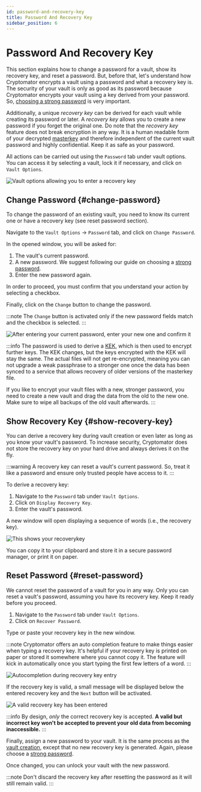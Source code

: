 ```yaml
---
id: password-and-recovery-key
title: Password And Recovery Key
sidebar_position: 6
---
```


# Password And Recovery Key

This section explains how to change a password for a vault, show its recovery key, and reset a password.
But, before that, let's understand how Cryptomator encrypts a vault using a password and what a recovery key is.
The security of your vault is only as good as its password because Cryptomator encrypts your vault using a key derived from your password.
So, [choosing a strong password](/docs/security/best-practices.md#good-passwords) is very important.

Additionally, a unique *recovery key* can be derived for each vault while creating its password or later.
A *recovery key* allows you to create a new password if you forget the original one.
Do note that the *recovery key* feature does not break encryption in any way.
It is a human readable form of your decrypted [masterkey](/docs/security/architecture.md#masterkey) and therefore independent of the current vault password and highly confidential.
Keep it as safe as your password.

All actions can be carried out using the `Password` tab under vault options.
You can access it by selecting a vault, lock it if necessary, and click on `Vault Options`.

![Vault options allowing you to enter a recovery key](/img/desktop/vault-options-password.png)

## Change Password {#change-password}

To change the password of an existing vault, you need to know its current one or have a recovery key (see reset password section).

Navigate to the `Vault Options` -> `Password` tab, and click on `Change Password`.

In the opened window, you will be asked for:

1. The vault's current password.
2. A new password. We suggest following our guide on choosing a [strong password](/docs/security/best-practices.md#good-passwords).
3. Enter the new password again.

In order to proceed, you must confirm that you understand your action by selecting a checkbox.

Finally, click on the `Change` button to change the password.

:::note
The `Change` button is activated only if the new password fields match and the checkbox is selected.
:::

![After entering your current password, enter your new one and confirm it](/img/desktop/change-password-prompt.png)

:::info
The password is used to derive a [KEK](https://en.wikipedia.org/wiki/Glossary_of_cryptographic_keys), which is then used to encrypt further keys. The KEK changes, but the keys encrypted with the KEK will stay the same. The actual files will not get re-encrypted, meaning you can not upgrade a weak passphrase to a stronger one once the data has been synced to a service that allows recovery of older versions of the masterkey file.

If you like to encrypt your vault files with a new, stronger password, you need to create a new vault and drag the data from the old to the new one. Make sure to wipe all backups of the old vault afterwards.
:::

## Show Recovery Key {#show-recovery-key}

You can derive a recovery key during vault creation or even later as long as you know your vault's password.
To increase security, Cryptomator does not store the recovery key on your hard drive and always derives it on the fly.

:::warning
A recovery key can reset a vault's current password. 
So, treat it like a password and ensure only trusted people have access to it.
:::

To derive a recovery key:

1. Navigate to the `Password` tab under `Vault Options`.
2. Click on `Display Recovery Key`.
3. Enter the vault's password.

A new window will open displaying a sequence of words (i.e., the recovery key).

![This shows your recoverykey](/img/desktop/recoverykey.png)

You can copy it to your clipboard and store it in a secure password manager, or print it on paper.

## Reset Password {#reset-password}

We cannot reset the password of a vault for you in any way. Only you can reset a vault's password, assuming you have its recovery key. Keep it ready before you proceed.

1. Navigate to the `Password` tab under `Vault Options`.
2. Click on `Recover Password`.

Type or paste your recovery key in the new window.

:::note
Cryptomator offers an auto completion feature to make things easier when typing a recovery key. It's helpful if your recovery key is printed on paper or stored it somewhere where you cannot copy it. The feature will kick in automatically once you start typing the first few letters of a word.
:::

![Autocompletion during recovery key entry](/img/desktop/recoverykey-recover-enter.png)

If the recovery key is valid, a small message will be displayed below the entered recovery key and the `Next` button will be activated.

![A valid recovery key has been entered](/img/desktop/recoverykey-recover-valid.png)

:::info
By design, *only* the correct recovery key is accepted. **A valid but incorrect key won't be accepted to prevent your old data from becoming inaccessible.**
:::

Finally, assign a new password to your vault.
It is the same process as the [vault creation](adding-vaults.md#choose-a-password), except that no new recovery key is generated.
Again, please choose a [strong password](/docs/security/best-practices.md#good-passwords).

Once changed, you can unlock your vault with the new password.

:::note
Don't discard the recovery key after resetting the password as it will still remain valid.
:::
